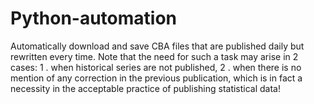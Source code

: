 # Python-automation

Automatically download and save CBA files that are published daily but rewritten every time. 
Note that the need for such a task may arise in 2 cases: 
  1 ․ when historical series are not published, 
  2 ․ when there is no mention of any correction in the previous publication, which is in fact a necessity in the acceptable practice of publishing statistical data!
